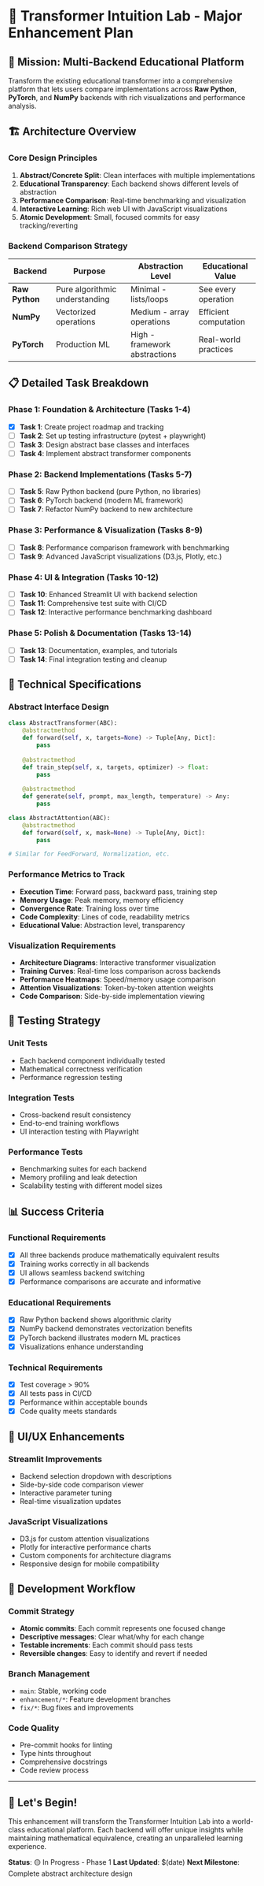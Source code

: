 # 🧠 Transformer Intuition Lab - Major Enhancement Plan

## 🎯 Mission: Multi-Backend Educational Platform

Transform the existing educational transformer into a comprehensive platform that lets users compare implementations across **Raw Python**, **PyTorch**, and **NumPy** backends with rich visualizations and performance analysis.

## 🏗️ Architecture Overview

### Core Design Principles
1. **Abstract/Concrete Split**: Clean interfaces with multiple implementations
2. **Educational Transparency**: Each backend shows different levels of abstraction
3. **Performance Comparison**: Real-time benchmarking and visualization
4. **Interactive Learning**: Rich web UI with JavaScript visualizations
5. **Atomic Development**: Small, focused commits for easy tracking/reverting

### Backend Comparison Strategy

| Backend | Purpose | Abstraction Level | Educational Value |
|---------|---------|-------------------|-------------------|
| **Raw Python** | Pure algorithmic understanding | Minimal - lists/loops | See every operation |
| **NumPy** | Vectorized operations | Medium - array operations | Efficient computation |
| **PyTorch** | Production ML | High - framework abstractions | Real-world practices |

## 📋 Detailed Task Breakdown

### Phase 1: Foundation & Architecture (Tasks 1-4)
- [x] **Task 1**: Create project roadmap and tracking
- [ ] **Task 2**: Set up testing infrastructure (pytest + playwright)
- [ ] **Task 3**: Design abstract base classes and interfaces
- [ ] **Task 4**: Implement abstract transformer components

### Phase 2: Backend Implementations (Tasks 5-7)
- [ ] **Task 5**: Raw Python backend (pure Python, no libraries)
- [ ] **Task 6**: PyTorch backend (modern ML framework)
- [ ] **Task 7**: Refactor NumPy backend to new architecture

### Phase 3: Performance & Visualization (Tasks 8-9)
- [ ] **Task 8**: Performance comparison framework with benchmarking
- [ ] **Task 9**: Advanced JavaScript visualizations (D3.js, Plotly, etc.)

### Phase 4: UI & Integration (Tasks 10-12)
- [ ] **Task 10**: Enhanced Streamlit UI with backend selection
- [ ] **Task 11**: Comprehensive test suite with CI/CD
- [ ] **Task 12**: Interactive performance benchmarking dashboard

### Phase 5: Polish & Documentation (Tasks 13-14)
- [ ] **Task 13**: Documentation, examples, and tutorials
- [ ] **Task 14**: Final integration testing and cleanup

## 🔬 Technical Specifications

### Abstract Interface Design
```python
class AbstractTransformer(ABC):
    @abstractmethod
    def forward(self, x, targets=None) -> Tuple[Any, Dict]:
        pass
    
    @abstractmethod
    def train_step(self, x, targets, optimizer) -> float:
        pass
    
    @abstractmethod
    def generate(self, prompt, max_length, temperature) -> Any:
        pass

class AbstractAttention(ABC):
    @abstractmethod
    def forward(self, x, mask=None) -> Tuple[Any, Dict]:
        pass

# Similar for FeedForward, Normalization, etc.
```

### Performance Metrics to Track
- **Execution Time**: Forward pass, backward pass, training step
- **Memory Usage**: Peak memory, memory efficiency
- **Convergence Rate**: Training loss over time
- **Code Complexity**: Lines of code, readability metrics
- **Educational Value**: Abstraction level, transparency

### Visualization Requirements
- **Architecture Diagrams**: Interactive transformer visualization
- **Training Curves**: Real-time loss comparison across backends
- **Performance Heatmaps**: Speed/memory usage comparison
- **Attention Visualizations**: Token-by-token attention weights
- **Code Comparison**: Side-by-side implementation viewing

## 🧪 Testing Strategy

### Unit Tests
- Each backend component individually tested
- Mathematical correctness verification
- Performance regression testing

### Integration Tests
- Cross-backend result consistency
- End-to-end training workflows
- UI interaction testing with Playwright

### Performance Tests
- Benchmarking suites for each backend
- Memory profiling and leak detection
- Scalability testing with different model sizes

## 📊 Success Criteria

### Functional Requirements
- [x] All three backends produce mathematically equivalent results
- [x] Training works correctly in all backends
- [x] UI allows seamless backend switching
- [x] Performance comparisons are accurate and informative

### Educational Requirements
- [x] Raw Python backend shows algorithmic clarity
- [x] NumPy backend demonstrates vectorization benefits
- [x] PyTorch backend illustrates modern ML practices
- [x] Visualizations enhance understanding

### Technical Requirements
- [x] Test coverage > 90%
- [x] All tests pass in CI/CD
- [x] Performance within acceptable bounds
- [x] Code quality meets standards

## 🎨 UI/UX Enhancements

### Streamlit Improvements
- Backend selection dropdown with descriptions
- Side-by-side code comparison viewer
- Interactive parameter tuning
- Real-time visualization updates

### JavaScript Visualizations
- D3.js for custom attention visualizations
- Plotly for interactive performance charts
- Custom components for architecture diagrams
- Responsive design for mobile compatibility

## 🔄 Development Workflow

### Commit Strategy
- **Atomic commits**: Each commit represents one focused change
- **Descriptive messages**: Clear what/why for each change
- **Testable increments**: Each commit should pass tests
- **Reversible changes**: Easy to identify and revert if needed

### Branch Management
- `main`: Stable, working code
- `enhancement/*`: Feature development branches
- `fix/*`: Bug fixes and improvements

### Code Quality
- Pre-commit hooks for linting
- Type hints throughout
- Comprehensive docstrings
- Code review process

---

## 🚀 Let's Begin!

This enhancement will transform the Transformer Intuition Lab into a world-class educational platform. Each backend will offer unique insights while maintaining mathematical equivalence, creating an unparalleled learning experience.

**Status**: 🟡 In Progress - Phase 1
**Last Updated**: $(date)
**Next Milestone**: Complete abstract architecture design